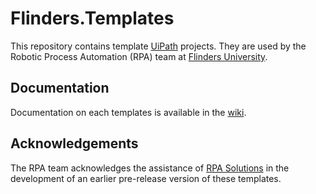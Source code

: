 <!-- markdownlint-disable no-trailing-punctuation -->
# Flinders.Templates #

This repository contains template [UiPath][uipath] projects. They are used by the
Robotic Process Automation (RPA) team at [Flinders University][flinders].

## Documentation ##

Documentation on each templates is available in the [wiki][wiki].

## Acknowledgements ##

The RPA team acknowledges the assistance of [RPA Solutions][rpa-solutions] in
the development of an earlier pre-release version of these templates.

[flinders]: https://www.flinders.edu.au/
[rpa-solutions]: https://www.rpasolutions.com.au/
[uipath]: https://www.uipath.com/
[wiki]: https://github.com/flindersuni/rpa-Flinders.Templates/wiki
